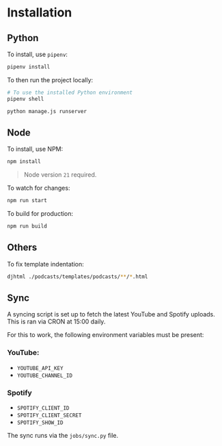 
# Installation

## Python

To install, use `pipenv`:
```bash
pipenv install
```

To then run the project locally:
```bash
# To use the installed Python environment
pipenv shell

python manage.js runserver
```

## Node

To install, use NPM:
```bash
npm install
```

> Node version `21` required.

To watch for changes:
```bash
npm run start
```

To build for production:
```bash
npm run build
```

## Others

To fix template indentation:
```bash
djhtml ./podcasts/templates/podcasts/**/*.html
```

## Sync

A syncing script is set up to fetch the latest YouTube and Spotify uploads. This is ran via CRON at 15:00 daily.

For this to work, the following environment variables must be present:

### YouTube:
- `YOUTUBE_API_KEY`
- `YOUTUBE_CHANNEL_ID`

### Spotify
- `SPOTIFY_CLIENT_ID`
- `SPOTIFY_CLIENT_SECRET`
- `SPOTIFY_SHOW_ID`

The sync runs via the `jobs/sync.py` file.
